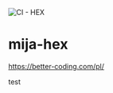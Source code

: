 ![CI - HEX](https://github.com/jacol84/mija-hex/workflows/CI%20-%20HEX/badge.svg)

# mija-hex
https://better-coding.com/pl/

test
